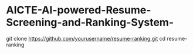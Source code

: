 # AICTE-AI-powered-Resume-Screening-and-Ranking-System-
git clone https://github.com/yourusername/resume-ranking.git
cd resume-ranking
